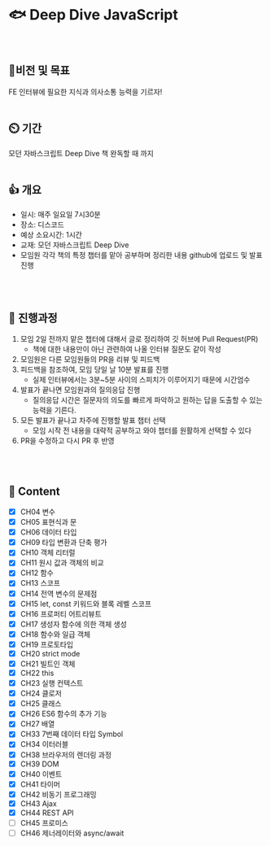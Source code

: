 # 🐟 Deep Dive JavaScript
<br/>

## 💪비전 및 목표
FE 인터뷰에 필요한 지식과 의사소통 능력을 기르자!
<br/>
<br/>
## ⏲️ 기간

모던 자바스크립트 Deep Dive 책 완독할 때 까지
<br/>
<br/>

## 👍 개요

- 일시: 매주 일요일 7시30분
- 장소: 디스코드
- 예상 소요시간: 1시간
- 교재: 모던 자바스크립트 Deep Dive
- 모임원 각각 책의 특정 챕터를 맡아 공부하며 정리한 내용 github에 업로드 및 발표 진행

<br/>
<br/>  

## 🤔 진행과정

1. 모임 2일 전까지 맡은 챕터에 대해서 글로 정리하여 깃 허브에 Pull Request(PR)
    - 책에 대한 내용만이 아닌 관련하여 나올 인터뷰 질문도 같이 작성
2. 모임원은 다른 모임원들의 PR을 리뷰 및 피드백
3. 피드백을 참조하여, 모임 당일 날 10분 발표를 진행 
    - 실제 인터뷰에서는 3분~5분 사이의 스피치가 이루어지기 때문에 시간엄수
4. 발표가 끝나면 모임원과의 질의응답 진행
    - 질의응답 시간은 질문자의 의도를 빠르게 파악하고 원하는 답을 도출할 수 있는 능력을 기른다.
5. 모든 발표가  끝나고 차주에 진행할 발표 챕터 선택
    - 모임 시작 전 내용을 대략적 공부하고 와야 챕터를 원활하게 선택할 수 있다
6. PR을 수정하고 다시 PR 후 반영


<br/>
<br/>



## :bookmark: Content
- [x] CH04 변수
- [x] CH05 표현식과 문
- [x] CH06 데이터 타입
- [x] CH09 타입 변환과 단축 평가  
- [x] CH10 객체 리터럴 
- [x] CH11 원시 값과 객체의 비교
- [x] CH12 함수 
- [x] CH13 스코프 
- [x] CH14 전역 변수의 문제점
- [x] CH15 let, const 키워드와 블록 레벨 스코프 
- [x] CH16 프로퍼티 어트리뷰트
- [x] CH17 생성자 함수에 의한 객체 생성
- [x] CH18 함수와 일급 객체
- [x] CH19 프로토타입
- [x] CH20 strict mode
- [x] CH21 빌트인 객체 
- [x] CH22 this
- [x] CH23 실행 컨텍스트
- [x] CH24 클로저
- [x] CH25 클래스
- [x] CH26 ES6 함수의 추가 기능
- [x] CH27 배열
- [x] CH33 7번째 데이터 타입 Symbol 
- [x] CH34 이터러블
- [x] CH38 브라우저의 렌더링 과정
- [x] CH39 DOM
- [x] CH40 이벤트 
- [x] CH41 타이머
- [x] CH42 비동기 프로그래밍
- [x] CH43 Ajax 
- [x] CH44 REST API
- [ ] CH45 프로미스
- [ ] CH46 제너레이터와 async/await
